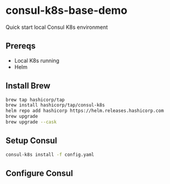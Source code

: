 # consul-k8s-base-demo
Quick start local Consul K8s environment 

## Prereqs

* Local K8s running
* Helm

## Install Brew
```bash
brew tap hashicorp/tap
brew install hashicorp/tap/consul-k8s
helm repo add hashicorp https://helm.releases.hashicorp.com
brew upgrade
brew upgrade --cask
```

## Setup Consul
```bash
consul-k8s install -f config.yaml
```

## Configure Consul

